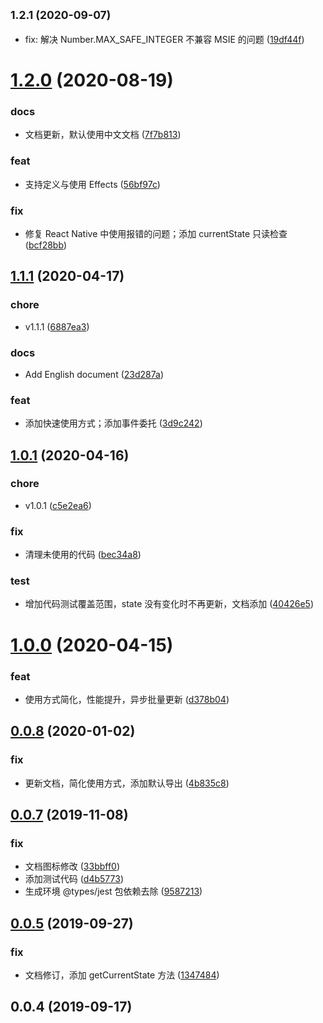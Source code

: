 ## <small>1.2.1 (2020-09-07)</small>

* fix: 解决 Number.MAX_SAFE_INTEGER 不兼容 MSIE 的问题 ([19df44f](https://github.com/flarestart/rekv/commit/19df44f))



# [1.2.0](https://github.com/flarestart/rekv/compare/v1.1.1...v1.2.0) (2020-08-19)


### docs

* 文档更新，默认使用中文文档 ([7f7b813](https://github.com/flarestart/rekv/commit/7f7b81369663cb5885f3ffa8c385ab298998ab7e))

### feat

* 支持定义与使用 Effects ([56bf97c](https://github.com/flarestart/rekv/commit/56bf97c14f4afb0f28924b641467d5a97e6d7b09))

### fix

* 修复 React Native 中使用报错的问题；添加 currentState 只读检查 ([bcf28bb](https://github.com/flarestart/rekv/commit/bcf28bb22aca4995a8bfb5640e6c4d9b4424af56))



## [1.1.1](https://github.com/flarestart/rekv/compare/v1.1.0...v1.1.1) (2020-04-17)


### chore

* v1.1.1 ([6887ea3](https://github.com/flarestart/rekv/commit/6887ea3dd2f10c3ec3be4860e34c5188899d54e0))

### docs

* Add English document ([23d287a](https://github.com/flarestart/rekv/commit/23d287af8cc789fff0d915d0af392bb1d95ea6df))

### feat

* 添加快速使用方式；添加事件委托 ([3d9c242](https://github.com/flarestart/rekv/commit/3d9c24277fc8377dd11f83665a60b171f119fa5d))



## [1.0.1](https://github.com/flarestart/rekv/compare/v1.0.0...v1.0.1) (2020-04-16)


### chore

* v1.0.1 ([c5e2ea6](https://github.com/flarestart/rekv/commit/c5e2ea60a6f5316e9e053a9902b360e5786edef7))

### fix

* 清理未使用的代码 ([bec34a8](https://github.com/flarestart/rekv/commit/bec34a82d98546729a776e865761633190116c50))

### test

* 增加代码测试覆盖范围，state 没有变化时不再更新，文档添加 ([40426e5](https://github.com/flarestart/rekv/commit/40426e5a18ade5179b65323f428844039dabae22))



# [1.0.0](https://github.com/flarestart/rekv/compare/v0.0.8...v1.0.0) (2020-04-15)


### feat

* 使用方式简化，性能提升，异步批量更新 ([d378b04](https://github.com/flarestart/rekv/commit/d378b04997ced5bb48667aa7367d550eeb4c6aaa))



## [0.0.8](https://github.com/flarestart/rekv/compare/v0.0.7...v0.0.8) (2020-01-02)


### fix

* 更新文档，简化使用方式，添加默认导出 ([4b835c8](https://github.com/flarestart/rekv/commit/4b835c832b5dd572a6104b0303ee8f58c6367f4f))



## [0.0.7](https://github.com/flarestart/rekv/compare/v0.0.6...v0.0.7) (2019-11-08)


### fix

* 文档图标修改 ([33bbff0](https://github.com/flarestart/rekv/commit/33bbff05d1273c2c12541eff15185fa107d557a7))
* 添加测试代码 ([d4b5773](https://github.com/flarestart/rekv/commit/d4b577316dbacb335cf79e725c1afe78dd09d889))
* 生成环境 @types/jest 包依赖去除 ([9587213](https://github.com/flarestart/rekv/commit/9587213cf02f12b7db1dc108c62984e359e30b3d))



## [0.0.5](https://github.com/flarestart/rekv/compare/v0.0.4...v0.0.5) (2019-09-27)


### fix

* 文档修订，添加 getCurrentState 方法 ([1347484](https://github.com/flarestart/rekv/commit/1347484f752af9bb425fb313be5c68d186215fbd))



## 0.0.4 (2019-09-17)




